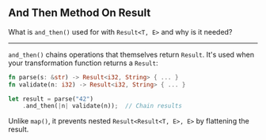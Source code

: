 ## And Then Method On Result

What is `and_then()` used for with `Result<T, E>` and why is it needed?

---

`and_then()` chains operations that themselves return `Result`. It's used when your transformation function returns a `Result`:

```rust
fn parse(s: &str) -> Result<i32, String> { ... }
fn validate(n: i32) -> Result<i32, String> { ... }

let result = parse("42")
    .and_then(|n| validate(n));  // Chain results
```

Unlike `map()`, it prevents nested `Result<Result<T, E>, E>` by flattening the result.


